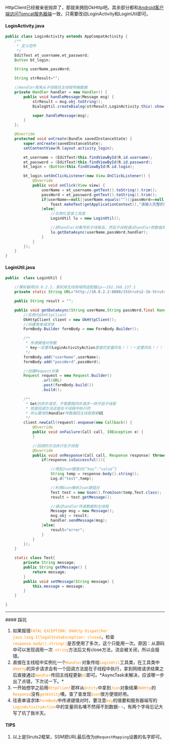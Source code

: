 HttpClient已经被亲爸抛弃了，那就来拥抱OkHttp吧。其余部分都和[Android客户端访问Tomcat服务器端](http://hishark.cc/2018/03/26/Android客户端访问Tomcat服务器端/)一致，只需要改动LoginActivity和LoginUtil即可。
<!--more-->

#### LoginActivity.java

```java
public class LoginActivity extends AppCompatActivity {
    /**
     * 定义控件
     */
    EditText et_username,et_password;
    Button bt_login;

    String userName,passWord;

    String strResult="";

    //Handler用来从子线程往主线程传输数据
    private Handler handler = new Handler() {
        public void handleMessage(Message msg) {
            strResult = msg.obj.toString();
            DialogUtil.createDialog(strResult,LoginActivity.this).show();

            super.handleMessage(msg);
        }
    };

    @Override
    protected void onCreate(Bundle savedInstanceState) {
        super.onCreate(savedInstanceState);
        setContentView(R.layout.activity_login);

        et_username = (EditText)this.findViewById(R.id.username);
        et_password = (EditText)this.findViewById(R.id.password);
        bt_login = (Button)this.findViewById(R.id.login);

        bt_login.setOnClickListener(new View.OnClickListener() {
            @Override
            public void onClick(View view) {
                userName = et_username.getText().toString().trim();
                passWord = et_password.getText().toString().trim();
                if(userName==null||userName.equals("")||passWord==null||passWord.equals("")){
                    Toast.makeText(getApplicationContext(),"请输入完整的登录信息", Toast.LENGTH_SHORT).show();
                }else{
                    //实例化登录工具类
                    LoginUtil lu = new LoginUtil();

                    //把handler对象传到子线程去，然后子线程通过handler把数据发回主线程，更新UI
                    lu.getDataAsync(userName,passWord,handler);
                }
            }
        });
    }
}
```
#### LoginUtil.java

```java
public  class LoginUtil {

    //模拟器用10.0.2.2，真机用无线局域网适配器ip——192.168.137.1
    private static String URL="http://10.0.2.2:8080/15Struts2-16-Struts-server/loginActivity.action";

    public String result = "";

    public void getDataAsync(String userName,String passWord,final Handler handler)  {
        //实例化OkHttpClient
        OkHttpClient client = new OkHttpClient();
        //创建表单请求体
        FormBody.Builder formBody = new FormBody.Builder();

        /**
         * 传递键值对参数
         * key一定要和LoginActivityAction里面的变量同名！！！一定要同名！！！
         */
        formBody.add("userName",userName);
        formBody.add("passWord",passWord);

        //创建Request对象
        Request request = new Request.Builder()
                .url(URL)
                .post(formBody.build())
                .build();

        /**
         * Get的异步请求，不需要跟同步请求一样开启子线程
         * 但是回调方法还是在子线程中执行的
         * 所以要用到Handler传数据回主线程更新UI
         */
        client.newCall(request).enqueue(new Callback() {
            @Override
            public void onFailure(Call call, IOException e) {
            }

            //回调的方法执行在子线程
            @Override
            public void onResponse(Call call, Response response) throws IOException {
                if(response.isSuccessful()){

                    //得到Json键值对{“key”:“value”}
                    String temp = response.body().string();
                    Log.d("test",temp);

                    //利用Gson解析Json键值对
                    Test test = new Gson().fromJson(temp,Test.class);
                    result = test.getMessage();

                    //通过handler传递数据到主线程
                    Message msg = new Message();
                    msg.obj = result;
                    handler.sendMessage(msg);
                }else{
                    result="error";
                }
            }
        });
    }

    static class Test{
        private String message;
        public String getMessage() {
            return message;
        }
        public void setMessage(String message) {
            this.message = message;
        }
    }

}
```

<hr>
#### 踩坑

<ol>
<li>如果报错<font color="#FF8C00"><code>FATAL EXCEPTION: OkHttp Dispatcher java.lang.IllegalStateException: closed</code></font>，检查<font color="#FF8C00"><code>response.body().string()</code></font>是否使用了多次，这个只能用一次。原因：从源码中可以发现调用一次<font color="#FF8C00"><code>.string</code></font>方法后又有close方法，流会被关闭，所以会报错。</li>
<li>直接在主线程中实例化一个<font color="#FF8C00"><code>Handler</code></font>对象传给<font color="#FF8C00"><code>LoginUtil</code></font>工具类，在工具类中<font color="#FF8C00"><code>OkHttp</code></font>的异步请求会有一个回调方法是在子线程中执行，拿到网络请求结果之后直接通过<font color="#FF8C00"><code>Handler</code></font>传回主线程更新<font color="#FF8C00"><code>UI</code></font>即可。*AsyncTask未解决，应该哪一步出了点错，下次试一下。*</li>
<li>一开始想学之前用<font color="#FF8C00"><code>HttpClient</code></font>那样从<font color="#FF8C00"><code>Entity</code></font>中拿到<font color="#FF8C00"><code>Json</code></font>对象结果<font color="#FF8C00"><code>OkHttp</code></font>的<font color="#FF8C00"><code>Response</code></font>没有<font color="#FF8C00"><code>getEntity</code></font>噢。查了查发现<font color="#FF8C00"><code>Gson</code></font>很方便很好用。</li>
<li>往表单请求体<font color="#FF8C00"><code>FormBody</code></font>中传递键值对时，要注意<font color="#FF8C00"><code>key</code></font>的值要和服务器端写的<font color="#FF8C00"><code>LoginActivityAction</code></font>中的变量同名噢不然得不到数据- -，有两个字母忘记大写了坑了我半天。</li>
</ol>

#### TIPS

1. 以上是Struts2框架，SSM把URL最后改为`@RequestMapping`设置的名字即可。